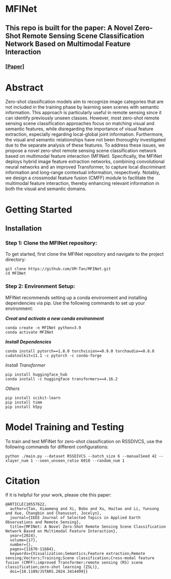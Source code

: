 # MFINet
## This repo is built for the paper: A Novel Zero-Shot Remote Sensing Scene Classification Network Based on Multimodal Feature Interaction 
### [<a href="https://doi.org/10.1109/JSTARS.2024.3414499">Paper</a>]

# Abstract
Zero-shot classification models aim to recognize image categories that are not included in the training phase by learning seen scenes with semantic information. This approach is particularly useful in remote sensing since it can identify previously unseen classes. However, most zero-shot remote sensing scene classification approaches focus on matching visual and semantic features, while disregarding the importance of visual feature extraction, especially regarding local-global joint information. Furthermore, the visual and semantic relationships have not been thoroughly investigated due to the separate analysis of these features. To address these issues, we propose a novel zero-shot remote sensing scene classification network based on multimodal feature interaction (MFINet). Specifically, the MFINet deploys hybrid image feature extraction networks, combining convolutional neural networks and an improved Transformer, to capture local discriminant information and long-range contextual information, respectively. Notably, we design a crossmodal feature fusion (CMFF) module to facilitate the multimodal feature interaction, thereby enhancing relevant information in both the visual and semantic domains.

# Getting Started
## Installation
### Step 1: Clone the MFINet repository:
To get started, first clone the MFINet repository and navigate to the project directory:
```
git clone https://github.com/XM-Tan/MFINet.git
cd MFINet
```
### Step 2: Environment Setup:
MFINet recommends setting up a conda environment and installing dependencies via pip. 
Use the following commands to set up your environment:

***Creat and activate a new conda environment***

```
conda create -n MFINet python=3.9
conda activate MFINet
```

***Install Dependencies***

```
conda install pytorch==1.8.0 torchvision==0.9.0 torchaudio==0.8.0 cudatoolkit=11.1 -c pytorch -c conda-forge
```

*Install Transformer*

```
pip install huggingface_hub
conda install -c huggingface transformers==4.16.2
```

*Others*

```
pip install scikit-learn
pip install timm
pip install h5py
```

# Model Training and Testing

To train and test MFINet for zero-shot classification on RSSDIVCS, use the following commands for different configurations:

```
python ./main.py --dataset RSSDIVCS --batch_size 6 --manualSeed 42 --xlayer_num 1 --seen_unseen_ratio 6010 --random_num 1
```

# Citation
If it is helpful for your work, please cite this paper:
``` 
@ARTICLE{10557622,
  author={Tan, Xiaomeng and Xi, Bobo and Xu, Haitao and Li, Yunsong and Xue, Changbin and Chanussot, Jocelyn},
  journal={IEEE Journal of Selected Topics in Applied Earth Observations and Remote Sensing}, 
  title={MFINet: A Novel Zero-Shot Remote Sensing Scene Classification Network Based on Multimodal Feature Interaction}, 
  year={2024},
  volume={17},
  number={},
  pages={11670-11684},
  keywords={Visualization;Semantics;Feature extraction;Remote sensing;Vectors;Training;Scene classification;Cross-modal feature fusion (CMFF);improved Transformer;remote sensing (RS) scene classification;zero-shot learning (ZSL)},
  doi={10.1109/JSTARS.2024.3414499}}
```
